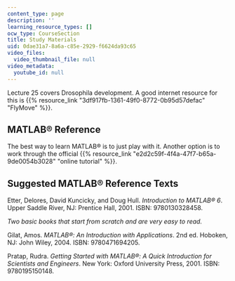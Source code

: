 ```yaml
---
content_type: page
description: ''
learning_resource_types: []
ocw_type: CourseSection
title: Study Materials
uid: 0dae31a7-8a6a-c85e-2929-f6624da93c65
video_files:
  video_thumbnail_file: null
video_metadata:
  youtube_id: null
---
```


Lecture 25 covers Drosophila development. A good internet resource for this is {{% resource_link "3df917fb-1361-49f0-8772-0b95d57defac" "FlyMove" %}}.

MATLAB® Reference
-----------------

The best way to learn MATLAB® is to just play with it. Another option is to work through the official {{% resource_link "e2d2c59f-4f4a-47f7-b65a-9de0054b3028" "online tutorial" %}}.

Suggested MATLAB® Reference Texts
---------------------------------

Etter, Delores, David Kuncicky, and Doug Hull. _Introduction to MATLAB® 6_. Upper Saddle River, NJ: Prentice Hall, 2001. ISBN: 9780130328458.

_Two basic books that start from scratch and are very easy to read._

Gilat, Amos. _MATLAB®: An Introduction with Applications_. 2nd ed. Hoboken, NJ: John Wiley, 2004. ISBN: 9780471694205.

Pratap, Rudra. _Getting Started with MATLAB®: A Quick Introduction for Scientists and Engineers_. New York: Oxford University Press, 2001. ISBN: 9780195150148.